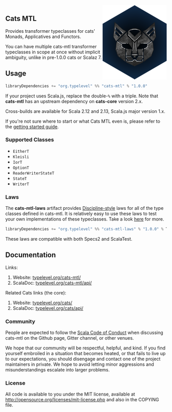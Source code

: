 <img src="https://github.com/typelevel/cats-mtl/raw/master/docs/src/main/resources/microsite/img/cats-mtl-logo-microsite.png" width="200px" height="231px" align="right">

## Cats MTL

Provides transformer typeclasses for cats' Monads, Applicatives and Functors.

You can have multiple cats-mtl transformer typeclasses in scope at once
without implicit ambiguity, unlike in pre-1.0.0 cats or Scalaz 7.

## Usage

```scala
libraryDependencies += "org.typelevel" %% "cats-mtl" % "1.0.0"
```

If your project uses Scala.js, replace the double-`%` with a triple.  Note that **cats-mtl** has an upstream dependency on **cats-core** version 2.x.

Cross-builds are available for Scala 2.12 and 2.13, Scala.js major version 1.x.

If you're not sure where to start or what Cats MTL even is, please refer to the [getting started guide](https://typelevel.org/cats-mtl/getting-started.html).

### Supported Classes

- `EitherT`
- `Kleisli`
- `IorT`
- `OptionT`
- `ReaderWriterStateT`
- `StateT`
- `WriterT`

### Laws

The **cats-mtl-laws** artifact provides [Discipline-style](https://github.com/typelevel/discipline) laws for all of the type classes defined in cats-mtl. It is relatively easy to use these laws to test your own implementations of these typeclasses. Take a look [here](https://github.com/typelevel/cats-mtl/tree/master/laws/src/main/scala/cats/mtl/laws) for more.

```scala
libraryDependencies += "org.typelevel" %% "cats-mtl-laws" % "1.0.0" % Test
```

These laws are compatible with both Specs2 and ScalaTest.

## Documentation

Links:

1. Website: [typelevel.org/cats-mtl/](https://typelevel.org/cats-mtl/)
2. ScalaDoc: [typelevel.org/cats-mtl/api/](https://typelevel.org/cats-mtl/api/)

Related Cats links (the core):

1. Website: [typelevel.org/cats/](https://typelevel.org/cats/)
2. ScalaDoc: [typelevel.org/cats/api/](https://typelevel.org/cats/api/)


### Community

People are expected to follow the
[Scala Code of Conduct](https://www.scala-lang.org/conduct/) when
discussing cats-mtl on the Github page, Gitter channel, or other
venues.

We hope that our community will be respectful, helpful, and kind. If
you find yourself embroiled in a situation that becomes heated, or
that fails to live up to our expectations, you should disengage and
contact one of the project maintainers in private. We
hope to avoid letting minor aggressions and misunderstandings escalate
into larger problems.

### License
All code is available to you under the MIT license, available at http://opensource.org/licenses/mit-license.php and also in the COPYING file. 
